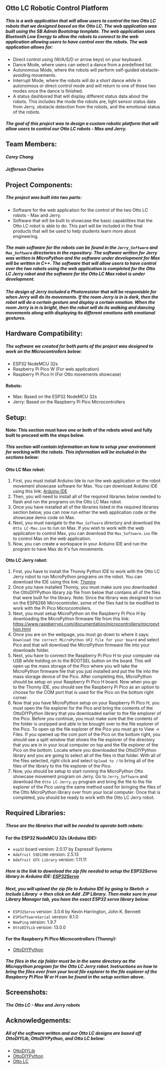 ## Otto LC Robotic Control Platform

##### This is a web application that will allow users to control the two Otto LC robots that we designed based on the Otto LC. The web application was built using the SB Admin Bootstrap template. The web application uses Bluetooth Low Energy to allow the robots to connect to the web application allowing users to have control over the robots. The web application allows for:

- Direct control using (W/A/S/D or arrow keys) on your keyboard.
- Dance Mode, where users can select a dance from a predefined list.
- Autonomous Mode, where the robots will perform self-guided obstacle-avoiding movements.
- Interrupt Mode, where the robots will do a short dance while in autonomous or direct control mode and will return to one of those two modes once the dance is finished.
- A status dashborad that will display different status data about the robots. This includes the mode the robots are, light sensor status data from Jerry, obstacle detection from the robots, and the emotional status of the robots. 

##### The goal of this project was to design a custom robotic platform that will allow users to control our Otto LC robots - Max and Jerry. 

## Team Members:
##### Corey Chang
##### Jefferson Charles

## Project Components:

##### The project was built into two parts:

- Software for the web application for the control of the two Otto LC robots - Max and Jerry.
- Software that will be built to showcase the basic capabilities that the Otto LC robot is able to do. This part will be included in the final products that will be used to help students learn more about engineering.

##### The main software for the robots can be found in the `Jerry_Software` and `Max_Software` directories in the repository. The software written for Jerry was written in MicroPython and the software under development for Max will be written in C++. The software that will allow users to have control over the two robots using the web application is completed for the Otto LC Jerry robot and the software for the Otto LC Max robot is under development. 

##### The design of Jerry included a Photoresistor that will be responisble for when Jerry will do its movements. If the room Jerry is in is dark, then the robot will do a certain gesture and display a certain emotion. When the room Jerry is in is bright, then the robot will do its walking and dancing movements along with displaying its different emotions with emotional gestures. 

## Hardware Compatibility:

##### The software we created for both parts of the project was designed to work on the Microcontrollers below:
- ESP32 NodeMCU 32s
- Raspberry Pi Pico W (For web application)
- Raspberry Pi Pico H (For Otto movements showcase)

#### Robots:
- Max: Based on the ESP32 NodeMCU 32s
- Jerry: Based on the Raspberry Pi Pico Microcontrollers 

## Setup:

#### Note: This section must have one or both of the robots wired and fully built to proceed with the steps below.

##### This section will contain information on how to setup your environment for working with the robots. This information will be included in the sections below:

#### Otto LC Max robot:

1. First, you must install Arduino Ide to run the web application or the robot movement showcase software for Max. You can download Arduino IDE using this link: [Arduino IDE](https://www.arduino.cc/en/software/) 
2. Then, you will need to install all of the required libraries below needed to flash and run the programs on the Otto LC Max robot. 
3. Once you have installed all of the libraries listed in the required libraries section below, you can now run either the web application code or the showcase demo code on Max.
4. Next, you must navigate to the `Max_Software` directory and download the `Otto LC-Max.ino` to run on Max. If you wish to work with the web application to control Max, you can download the `Max_Software.ino` file to control Max on the web application. 
5. Now, you can create a workspace in your Arduino IDE and run the program to have Max do it's fun movements. 

#### Otto LC Jerry robot:

1. First, you have to install the Thonny Python IDE to work with the Otto LC Jerry robot to run MicroPython programs on the robot. You can download the IDE using this link: [Thonny](https://thonny.org/)
2. Once you have installed Thonny, you must make sure you downloaded the OttoDIYPython library zip file from below that contains all of the files that were built for the library. Note: Since the library was designed to run on the ESP8266 Microcontroller, some of the files had to be modified to work with the Pi Pico Microcontrollers. 
3. Next, you must setup MicroPython on the Raspberry Pi Pico H by downloading the MicroPython firmware file from this link: https://www.raspberrypi.com/documentation/microcontrollers/micropython.html
4. Once you are on the webpage, you must go down to where it says: `Download the correct MicroPython UF2 file for your board` and select Pico and that will download the MicroPython firmware file into your downloads folder.
5. Next, you have to connect the Raspberry Pi Pico H to your computer via USB while holding on to the BOOTSEL button on the board. This will open up the mass storage of the Pico where you will take the MicroPython firmware file that you just installed and put the file into the mass storage device of the Pico. After completing this, MicroPython should be setup on your Raspberry Pi Pico H board. Now when you go to the Thonny IDE, you should see the Raspberry Pi Pico as an option to choose for the COM port that is used for the Pico on the bottom right corner.
6. Now that you have MicroPython setup on your Raspberry Pi Pico H, you must open the file explorer for the Pico and bring the contents of the OttoDIYPython library that you downloaded earlier to the file emplorer of the Pico. Before you continue, you must make sure that the contents of the folder is unzipped and able to be brought over to the file explorer of the Pico. To open up the file explorer of the Pico you must go to View -> Files. If you opened up the com port of the Pico on the bottom right, you should see a split window that shows the file explorer of the directory that you are in in your local computer on top and the file explorer of the Pico on the bottom. Locate where you downloaded the OttoDIYPython library and you are going to select all of the files in that folder. With all of the files selected, right click and select `Upload to /` to bring all of the files of the library to the file explorer of the Pico. 
7. Now, you should be setup to start running the MicroPython Otto showcase movement program on Jerry. Go to `Jerry_Software` and download the `Otto LC-Jerry.py` program and bring the file to the file explorer of the Pico using the same method used for bringing the files of the Otto MicroPython library over from your local computer. Once that is completed, you should be ready to work with the Otto LC Jerry robot.    

## Required Libraries:
##### These are the libraries that will be needed to operate both robots:

#### For the ESP32 NodeMCU 32s (Arduino IDE):

- `esp32` board version: 2.0.17 by Espressif Systems
- `Adafruit SSD1306` version: 2.5.13 
- `Adafruit GFX Library` version: 1.11.11
 
##### Here is the link to download the zip file needed to setup the ESP32Servo library in Arduino IDE: [ESP32Servo](https://github.com/Jeffersonszn43/Otto-LC-Project/releases/download/v3.0.6/ESP32Servo.zip)

##### Next, you will upload the zip file to Arduino IDE by going to Sketch -> Include Library -> then click on Add .ZIP Library. Then make sure in your Library Manager tab, you have the exact ESP32 servo library below:

- `ESP32Servo` version: 3.0.6 by Kevin Harrington, John K. Bennett
- `ESPSoftwareSerial` version: 8.1.0 
- `NewPing` version: 1.9.7
- `OttoDIYLib` version: 13.0.0

#### For the Raspberry Pi Pico Microcontrollers (Thonny):

- [OttoDIYPython](https://github.com/Jeffersonszn43/Otto-LC-Project/releases/download/v1.0.0/OttoLCMicroPythonLibrary.zip)

##### The files in the zip folder must be in the same directory as the Micropython program for the Otto LC Jerry robot. Instructions on how to bring the files over from your local file explorer to the file explorer of the Raspberry Pi Pico W or H can be found in the setup section above.

## Screenshots:

##### The Otto LC - Max and Jerry robots


## Acknowledgements:

##### All of the software written and our Otto LC designs are based off OttoDIYLib, OttoDIYPython, and Otto LC below:

- [OttoDIYLib](https://github.com/OttoDIY/OttoDIYLib)
- [OttoDIYPython](https://github.com/OttoDIY/OttoDIYPython)
- [Otto LC](https://hackaday.io/project/26244-otto-lc)